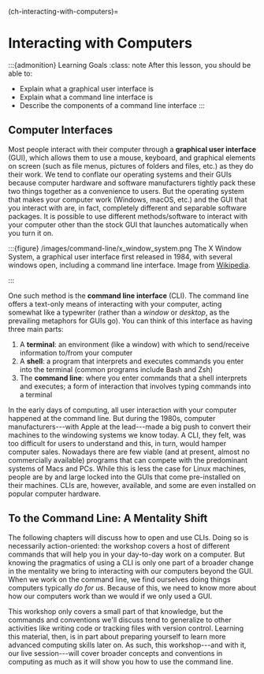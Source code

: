 (ch-interacting-with-computers)=
# Interacting with Computers

:::{admonition} Learning Goals
:class: note
After this lesson, you should be able to:

* Explain what a graphical user interface is
* Explain what a command line interface is
* Describe the components of a command line interface
:::


## Computer Interfaces

Most people interact with their computer through a **graphical user interface**
(GUI), which allows them to use a mouse, keyboard, and graphical elements on
screen (such as file menus, pictures of folders and files, etc.) as they do
their work. We tend to conflate our operating systems and their GUIs because
computer hardware and software manufacturers tightly pack these two things
together as a convenience to users. But the operating system that makes your
computer work (Windows, macOS, etc.) and the GUI that you interact with are, in
fact, completely different and separable software packages. It is possible to
use different methods/software to interact with your computer other than the
stock GUI that launches automatically when you turn it on.

:::{figure} /images/command-line/x_window_system.png
The X Window System, a graphical user interface first released in 1984, with
several windows open, including a command line interface. Image from
[Wikipedia][wiki-x].

[wiki-x]: https://en.wikipedia.org/wiki/Shell_(computing)#/media/File:X-Window-System.png
:::

One such method is the **command line interface** (CLI). The command line
offers a text-only means of interacting with your computer, acting somewhat
like a typewriter (rather than a *window* or *desktop*, as the prevailing
metaphors for GUIs go). You can think of this interface as having three main
parts:

1. A **terminal**: an environment (like a window) with which to send/receive
information to/from your computer
2. A **shell**: a program that interprets and executes commands you enter into
the terminal (common programs include Bash and Zsh)
3. The **command line**: where you enter commands that a shell interprets and
executes; a form of interaction that involves typing commands into a terminal

In the early days of computing, all user interaction with your computer
happened at the command line. But during the 1980s, computer
manufacturers---with Apple at the lead---made a big push to convert their
machines to the windowing systems we know today. A CLI, they felt, was too
difficult for users to understand and this, in turn, would hamper computer
sales. Nowadays there are few viable (and at present, almost no commercially
available) programs that can compete with the predominant systems of Macs and
PCs. While this is less the case for Linux machines, people are by and large
locked into the GUIs that come pre-installed on their machines. CLIs are,
however, available, and some are even installed on popular computer hardware.

## To the Command Line: A Mentality Shift

The following chapters will discuss how to open and use CLIs. Doing so is
necessarily action-oriented: the workshop covers a host of different commands
that will help you in your day-to-day work on a computer. But knowing the
pragmatics of using a CLI is only one part of a broader change in the mentality
we bring to interacting with our computers beyond the GUI. When we work on the
command line, we find ourselves doing things computers typically _do for us_.
Because of this, we need to know more about how our computers work than we
would if we only used a GUI.

This workshop only covers a small part of that knowledge, but the commands and
conventions we'll discuss tend to generalize to other activities like writing
code or tracking files with version control. Learning this material, then, is
in part about preparing yourself to learn more advanced computing skills later
on. As such, this workshop---and with it, our live session---will cover broader
concepts and conventions in computing as much as it will show you how to use
the command line.
